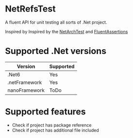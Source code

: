 # NetRefsTest
A fluent API for unit testing all sorts of .Net project. 

Inspired by Inspired by the [NetArchTest](https://github.com/BenMorris/NetArchTest) and [FluentAssertions](https://github.com/fluentassertions/fluentassertions)

# Supported .Net versions

| Version | Supported |
|---------|-----------|
| .Net6   | Yes       |
| .netFramework   | Yes       |
| nanoFramework   | ToDo      |

# Supported features
- Check if project has package reference
- Check if project has additional file included
